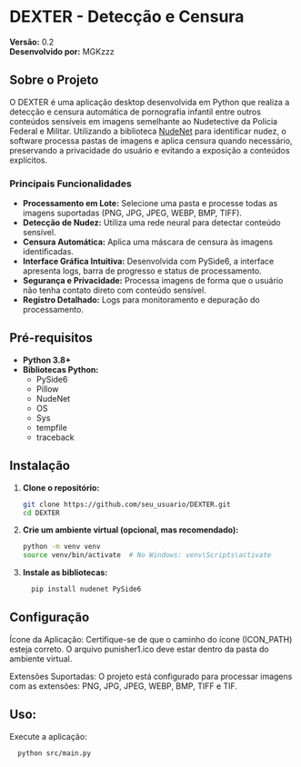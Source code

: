 # DEXTER - Detecção e Censura

**Versão:** 0.2  
**Desenvolvido por:** MGKzzz

## Sobre o Projeto

O DEXTER é uma aplicação desktop desenvolvida em Python que realiza a detecção e censura automática de pornografia infantil entre outros conteúdos sensíveis em imagens semelhante ao Nudetective da Polícia Federal e Militar. Utilizando a biblioteca [NudeNet](https://github.com/notAI-tech/NudeNet) para identificar nudez, o software processa pastas de imagens e aplica censura quando necessário, preservando a privacidade do usuário e evitando a exposição a conteúdos explícitos.

### Principais Funcionalidades

- **Processamento em Lote:** Selecione uma pasta e processe todas as imagens suportadas (PNG, JPG, JPEG, WEBP, BMP, TIFF).
- **Detecção de Nudez:** Utiliza uma rede neural para detectar conteúdo sensível.
- **Censura Automática:** Aplica uma máscara de censura às imagens identificadas.
- **Interface Gráfica Intuitiva:** Desenvolvida com PySide6, a interface apresenta logs, barra de progresso e status de processamento.
- **Segurança e Privacidade:** Processa imagens de forma que o usuário não tenha contato direto com conteúdo sensível.
- **Registro Detalhado:** Logs para monitoramento e depuração do processamento.

## Pré-requisitos

- **Python 3.8+**  
- **Bibliotecas Python:**
  - PySide6
  - Pillow
  - NudeNet
  - OS
  - Sys
  - tempfile
  - traceback

## Instalação

1. **Clone o repositório:**

   ```bash
   git clone https://github.com/seu_usuario/DEXTER.git
   cd DEXTER
2. **Crie um ambiente virtual (opcional, mas recomendado):**
   ```bash
   python -m venv venv
   source venv/bin/activate  # No Windows: venv\Scripts\activate
3. **Instale as bibliotecas:**
   ```bash
     pip install nudenet PySide6
## Configuração
Ícone da Aplicação:
Certifique-se de que o caminho do ícone (ICON_PATH) esteja correto. O arquivo punisher1.ico deve estar dentro da pasta do ambiente virtual.

Extensões Suportadas:
O projeto está configurado para processar imagens com as extensões: PNG, JPG, JPEG, WEBP, BMP, TIFF e TIF.

## Uso:
Execute a aplicação:
```bash
  python src/main.py
